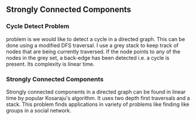 ## Strongly Connected Components

### Cycle Detect Problem
problem is we would like to detect a cycle in a directed graph. This can be done using a modified DFS traversal. I use a grey stack to keep track of nodes that are being currently traversed. If the node points to any of the nodes in the grey set, a back-edge has been detected i.e. a cycle is present. Its complexity is linear time.

### Strongly Connected Components
Strongly connected components in a directed graph can be found in linear time by popular Kosaraju's algorithm. It uses two depth first traversals and a stack. This problem finds applications in variety of problems like finding like groups in a social network.
